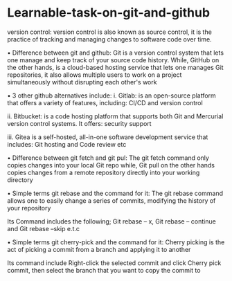 # Learnable-task-on-git-and-github
version control:
version control is also known as source control, it is the practice of tracking and managing changes to software code over time.

•   Difference between git and github:
Git is a version control system that lets one manage and keep track of your source code history. While, GitHub on the other hands, is a cloud-based hosting service that lets one manages Git repositories, it also allows multiple users to work on a project simultaneously without disrupting each other's work

•   3 other github alternatives include:
i. Gitlab: is an open-source platform that offers a variety of features, including: CI/CD and version control 

ii. Bitbucket: is a code hosting platform that supports both Git and Mercurial version control systems. It offers: security support 

iii. Gitea is a self-hosted, all-in-one software development service that includes: Git hosting and Code review etc

•   Difference between git fetch and git pul:
The git fetch command only copies changes into your local Git repo while, Git pull on the other hands copies changes from a remote repository directly into your working directory

•   Simple terms git rebase and the command for it:
The git rebase command allows one to easily change a series of commits, modifying the history of your repository

Its Command includes the following;
Git rebase – x, Git rebase – continue and Git rebase –skip e.t.c

•   Simple terms git cherry-pick and the command for it:
Cherry picking is the act of picking a commit from a branch and applying it to another

Its command include
Right-click the selected commit and click Cherry pick commit, then select the branch that you want to copy the commit to
